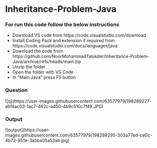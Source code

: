 # Inheritance-Problem-Java
<h3>For run this code follow the below instructions </h3>
<ul>
  <li> Download VS code from https://code.visualstudio.com/download </li>
  <li> Install Coding Pack and extension if required from https://code.visualstudio.com/docs/languages/java </li>
  <li> Download the code from https://github.com/NoorMohammadTalukder/Inheritance-Problem-Java/archive/refs/heads/main.zip </li>
  <li>Unzip the folder </li>
  <li>Open the folder with VS Code </li>
  <li>In "Main.Java" press F5 button </li>
</ul>

<h3>Question </h3>
![q](https://user-images.githubusercontent.com/63577979/198289227-abf4ac03-1ac7-462c-ad50-4b9c510c7f49.JPG)

<h3>Output </h3>
![output](https://user-images.githubusercontent.com/63577979/198289295-303a77ed-ce0c-4b72-951e-3a5ba05a53ab.jpg)
